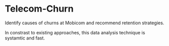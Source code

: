 # Telecom-Churn
Identify causes of churns at Mobicom and recommend retention strategies.

In constrast to existing approaches, this data analysis technique is systamtic and fast. 

